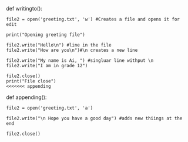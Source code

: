 
def writingto():
    
    file2 = open('greeting.txt', 'w') #Creates a file and opens it for edit
    
    print("Opening greeting file")
    
    file2.write("Hello\n") #line in the file
    file2.write("How are you\n")#\n creates a new line
    
    file2.write("My name is Ai, ") #singluar line withput \n
    file2.write("I am in grade 12")
    
    file2.close()
    print("File close")
    <<<<<<< appending
def appending():
    
    file2 = open('greeting.txt', 'a')
    
    file2.write("\n Hope you have a good day") #adds new thiings at the end
    
    file2.close()
    
 
    
